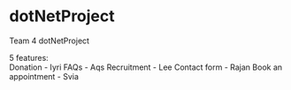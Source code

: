 # dotNetProject
Team 4 dotNetProject

5 features: <br>
Donation - Iyri
FAQs - Aqs
Recruitment - Lee
Contact form - Rajan
Book an appointment - Svia


